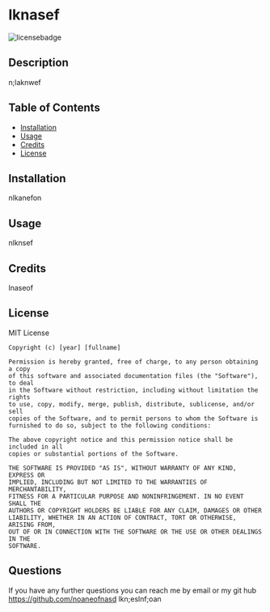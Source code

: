 
# lknasef

![licensebadge](https://img.shields.io/badge/license-MIT-blue)

## Description
n;laknwef


## Table of Contents

- [Installation](#installation)
- [Usage](#usage)
- [Credits](#credits)
- [License](#license)

## Installation

nlkanefon

## Usage

nlknsef

## Credits

lnaseof

## License

MIT License

    Copyright (c) [year] [fullname]
    
    Permission is hereby granted, free of charge, to any person obtaining a copy
    of this software and associated documentation files (the "Software"), to deal
    in the Software without restriction, including without limitation the rights
    to use, copy, modify, merge, publish, distribute, sublicense, and/or sell
    copies of the Software, and to permit persons to whom the Software is
    furnished to do so, subject to the following conditions:
    
    The above copyright notice and this permission notice shall be included in all
    copies or substantial portions of the Software.
    
    THE SOFTWARE IS PROVIDED "AS IS", WITHOUT WARRANTY OF ANY KIND, EXPRESS OR
    IMPLIED, INCLUDING BUT NOT LIMITED TO THE WARRANTIES OF MERCHANTABILITY,
    FITNESS FOR A PARTICULAR PURPOSE AND NONINFRINGEMENT. IN NO EVENT SHALL THE
    AUTHORS OR COPYRIGHT HOLDERS BE LIABLE FOR ANY CLAIM, DAMAGES OR OTHER
    LIABILITY, WHETHER IN AN ACTION OF CONTRACT, TORT OR OTHERWISE, ARISING FROM,
    OUT OF OR IN CONNECTION WITH THE SOFTWARE OR THE USE OR OTHER DEALINGS IN THE
    SOFTWARE.

## Questions

If you have any further questions you can reach me by email or my git hub
https://github.com/noaneofnasd  lkn;eslnf;oan

